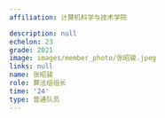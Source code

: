 ```yaml
---
affiliation: 计算机科学与技术学院

description: null
echelon: 23
grade: 2021
image: images/member_photo/张昭骏.jpeg
links: null
name: 张昭骏
role: 算法组组长
time: '24'
type: 普通队员
---
```

